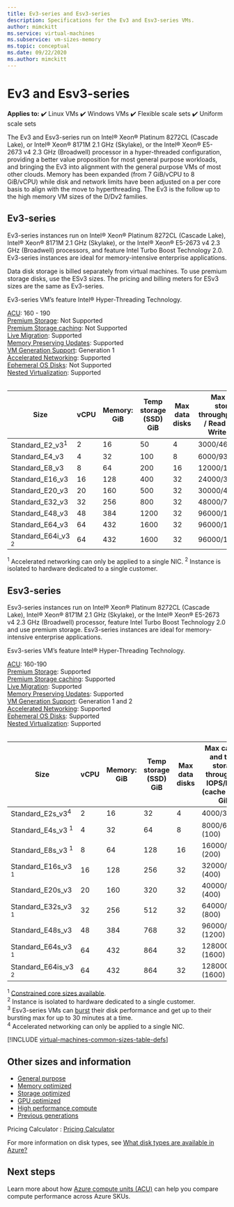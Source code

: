 ```yaml
---
title: Ev3-series and Esv3-series 
description: Specifications for the Ev3 and Esv3-series VMs.
author: mimckitt
ms.service: virtual-machines
ms.subservice: vm-sizes-memory
ms.topic: conceptual
ms.date: 09/22/2020
ms.author: mimckitt
---
```


# Ev3 and Esv3-series

**Applies to:** :heavy_check_mark: Linux VMs :heavy_check_mark: Windows VMs :heavy_check_mark: Flexible scale sets :heavy_check_mark: Uniform scale sets

The Ev3 and Esv3-series run on Intel® Xeon® Platinum 8272CL (Cascade Lake), or Intel® Xeon® 8171M 2.1 GHz (Skylake), or the Intel® Xeon® E5-2673 v4 2.3 GHz (Broadwell) processor in a hyper-threaded configuration, providing a better value proposition for most general purpose workloads, and bringing the Ev3 into alignment with the general purpose VMs of most other clouds.  Memory has been expanded (from 7 GiB/vCPU to 8 GiB/vCPU) while disk and network limits have been adjusted on a per core basis to align with the move to hyperthreading. The Ev3 is the follow up to the high memory VM sizes of the D/Dv2 families.

## Ev3-series

Ev3-series instances run on Intel® Xeon® Platinum 8272CL (Cascade Lake), Intel® Xeon® 8171M 2.1 GHz (Skylake), or the Intel® Xeon® E5-2673 v4 2.3 GHz (Broadwell) processors, and feature Intel Turbo Boost Technology 2.0. Ev3-series instances are ideal for memory-intensive enterprise applications.

Data disk storage is billed separately from virtual machines. To use premium storage disks, use the ESv3 sizes. The pricing and billing meters for ESv3 sizes are the same as Ev3-series.

Ev3-series VM’s feature Intel® Hyper-Threading Technology.

[ACU](acu.md): 160 - 190<br>
[Premium Storage](premium-storage-performance.md): Not Supported<br>
[Premium Storage caching](premium-storage-performance.md): Not Supported<br>
[Live Migration](maintenance-and-updates.md): Supported<br>
[Memory Preserving Updates](maintenance-and-updates.md): Supported<br>
[VM Generation Support](generation-2.md): Generation 1<br>
[Accelerated Networking](../virtual-network/create-vm-accelerated-networking-cli.md): Supported<br>
[Ephemeral OS Disks](ephemeral-os-disks.md): Not Supported <br>
[Nested Virtualization](/virtualization/hyper-v-on-windows/user-guide/nested-virtualization.md): Supported <br>
<br>

| Size | vCPU | Memory: GiB | Temp storage (SSD) GiB | Max data disks | Max temp storage throughput: IOPS / Read MBps / Write MBps | Max NICs / Network bandwidth |
|---|---|---|---|---|---|---|
| Standard_E2_v3<sup>1</sup>  | 2  | 16  | 50   | 4  | 3000/46/23     | 2/1000  |
| Standard_E4_v3  | 4  | 32  | 100  | 8  | 6000/93/46     | 2/2000  |
| Standard_E8_v3  | 8  | 64  | 200  | 16 | 12000/187/93   | 4/4000  |
| Standard_E16_v3 | 16 | 128 | 400  | 32 | 24000/375/187  | 8/8000  |
| Standard_E20_v3 | 20 | 160 | 500  | 32 | 30000/469/234  | 8/10000 |
| Standard_E32_v3 | 32 | 256 | 800  | 32 | 48000/750/375  | 8/16000 |
| Standard_E48_v3 | 48 | 384 | 1200 | 32 | 96000/1000/500 | 8/24000 |
| Standard_E64_v3 | 64 | 432 | 1600 | 32 | 96000/1000/500 | 8/30000 |
| Standard_E64i_v3 <sup>2</sup> | 64 | 432 | 1600 | 32 | 96000/1000/500 | 8/30000 |

<sup>1</sup> Accelerated networking can only be applied to a single NIC. 
<sup>2</sup> Instance is isolated to hardware dedicated to a single customer.

## Esv3-series

Esv3-series instances run on Intel® Xeon® Platinum 8272CL (Cascade Lake), Intel® Xeon® 8171M 2.1 GHz (Skylake), or the Intel® Xeon® E5-2673 v4 2.3 GHz (Broadwell) processor, feature Intel Turbo Boost Technology 2.0 and use premium storage. Esv3-series instances are ideal for memory-intensive enterprise applications.

Esv3-series VM’s feature Intel® Hyper-Threading Technology.

[ACU](acu.md): 160-190<br>
[Premium Storage](premium-storage-performance.md): Supported<br>
[Premium Storage caching](premium-storage-performance.md): Supported<br>
[Live Migration](maintenance-and-updates.md): Supported<br>
[Memory Preserving Updates](maintenance-and-updates.md): Supported<br>
[VM Generation Support](generation-2.md): Generation 1 and 2<br>
[Accelerated Networking](../virtual-network/create-vm-accelerated-networking-cli.md): Supported<br>
[Ephemeral OS Disks](ephemeral-os-disks.md): Supported <br>
[Nested Virtualization](/virtualization/hyper-v-on-windows/user-guide/nested-virtualization.md): Supported <br>
<br>

| Size | vCPU | Memory: GiB | Temp storage (SSD) GiB | Max data disks | Max cached and temp storage throughput: IOPS/MBps (cache size in GiB) | Burst cached and temp storage throughput: IOPS/MBps<sup>3</sup> | Max uncached disk throughput: IOPS/MBps |  Burst uncached disk throughput: IOPS/MBps<sup>3</sup>| Max NICs/ Expected network bandwidth  (Mbps) |
|---|---|---|---|---|---|---|---|---|---|
| Standard_E2s_v3<sup>4</sup>                | 2  | 16  | 32  | 4  | 4000/32 (50)       | 4000/100    | 3200/48    | 4000/100 | 2/1000 |
| Standard_E4s_v3 <sup>1</sup>   | 4  | 32  | 64  | 8  | 8000/64 (100)      | 8000/200    | 6400/96    | 8000/200 | 2/2000 |
| Standard_E8s_v3 <sup>1</sup>   | 8  | 64  | 128 | 16 | 16000/128 (200)    | 16000/400   | 12800/192  | 16000/400 | 4/4000 |
| Standard_E16s_v3 <sup>1</sup>  | 16 | 128 | 256 | 32 | 32000/256 (400)    | 32000/800   | 25600/384  | 32000/800 | 8/8000 |
| Standard_E20s_v3               | 20 | 160 | 320 | 32 | 40000/320 (400)    | 40000/1000  | 32000/480  | 40000/1000 | 8/10000 |
| Standard_E32s_v3 <sup>1</sup>  | 32 | 256 | 512 | 32 | 64000/512 (800)    | 64000/1600  | 51200/768  | 64000/1600 | 8/16000 |
| Standard_E48s_v3               | 48 | 384 | 768 | 32 | 96000/768 (1200)   | 96000/2000  | 76800/1152 | 80000/2000 | 8/24000 |
| Standard_E64s_v3 <sup>1</sup>  | 64 | 432 | 864 | 32 | 128000/1024 (1600) | 128000/2000 | 80000/1200 | 80000/2000 | 8/30000 |
| Standard_E64is_v3 <sup>2</sup> | 64 | 432 | 864 | 32 | 128000/1024 (1600) | 128000/2000 | 80000/1200 | 80000/2000 | 8/30000 |

<sup>1</sup> [Constrained core sizes available](./constrained-vcpu.md).<br>
<sup>2</sup> Instance is isolated to hardware dedicated to a single customer.<br>
<sup>3</sup> Esv3-series VMs can [burst](./disk-bursting.md) their disk performance and get up to their bursting max for up to 30 minutes at a time.<br>
<sup>4</sup> Accelerated networking can only be applied to a single NIC. 


[!INCLUDE [virtual-machines-common-sizes-table-defs](../../includes/virtual-machines-common-sizes-table-defs.md)]

## Other sizes and information

- [General purpose](sizes-general.md)
- [Memory optimized](sizes-memory.md)
- [Storage optimized](sizes-storage.md)
- [GPU optimized](sizes-gpu.md)
- [High performance compute](sizes-hpc.md)
- [Previous generations](sizes-previous-gen.md)

Pricing Calculator : [Pricing Calculator](https://azure.microsoft.com/pricing/calculator/)

For more information on disk types, see [What disk types are available in Azure?](disks-types.md)

## Next steps

Learn more about how [Azure compute units (ACU)](acu.md) can help you compare compute performance across Azure SKUs.
